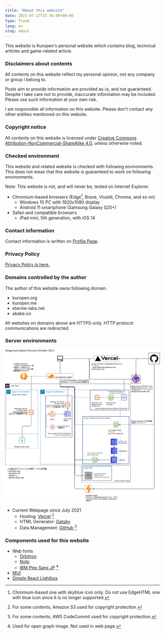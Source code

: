 ```yaml
---
title: "About this website"
date: 2021-07-17T15:36:09+09:00
type: fixed
lang: en
slug: about
---
```

This website is Kuropen's personal website which contains blog, technical articles and game-related article.

### Disclaimers about contents
All contents on this website reflect my personal opinion, not any company or group I belong to.

Posts aim to provide information are provided as-is, and not guaranteed.
Despite I take care not to provide, inaccurate information may be included.
Please use such information at your own risk.

I am responsible all information on this website. Please don't contact any other entities mentioned on this website.

### Copyright notice
All contents on this website is licensed under [Creative Commons Attribution-NonCommercial-ShareAlike 4.0](https://creativecommons.org/licenses/by-nc-sa/4.0/), 
unless otherwise noted.

### Checked environment
This website and related website is checked with following environments.
This does not mean that this website is guaranteed to work on following environments.

Note: This website is not, and will never be, tested on Internet Explorer.

- Chromium-based browsers (Edge[^1], Brave, Vivaldi, Chrome, and so on)
   - Windows 10 PC with 1920x1080 display
   - Android 11 smartphone (Samsung Galaxy S20+)
- Safari and compatible browsers
   - iPad mini, 5th generation, with iOS 14

[^1]: Chromium-based one with skyblue icon only. Do not use EdgeHTML one with blue icon since it is no longer supported.

### Contact information
Contact information is written on [Profile Page](/en/profile).

### Privacy Policy
[Privacy Policy is here.](/en/privacy)

### Domains controlled by the author
The author of this website owns following domain.

- kuropen.org
- kuropen.me
- eternie-labs.net
- akabe.co

All websites on domains above are HTTPS-only. HTTP protocol communications are redirected.

### Server environments
![System Structure](./system_structure_202110_2.png)

- Current Webpage since July 2021
   - Hosting: [Vercel](https://vercel.com/) [^2]
   - HTML Generator: [Gatsby](https://www.gatsbyjs.com/)
   - Data Management: [GitHub](https://github.com/kuropen/penguinone) [^3]

[^2]: For some contents, Amazon S3 used for copyright protection.

[^3]: For some contents, AWS CodeCommit used for copyright protection.

### Components used for this website
- Web fonts
   - [Orbitron](https://www.theleagueofmoveabletype.com/orbitron)
   - [Noto](https://fonts.google.com/noto)
   - [IBM Plex Sans JP](https://github.com/IBM/plex) [^4]
- [MUI](https://mui.com/)
- [Simple React Lightbox](https://simple-react-lightbox.dev/)

[^4]: Used for open graph image. Not used in web page.
